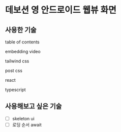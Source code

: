 # 데보션 영 안드로이드 웹뷰 화면
## 사용한 기술
table of contents


embedding video


tailwind css


post css


react


typescript



## 사용해보고 싶은 기술
- [ ] skeleton ui
- [ ] 로딩 순서 await
